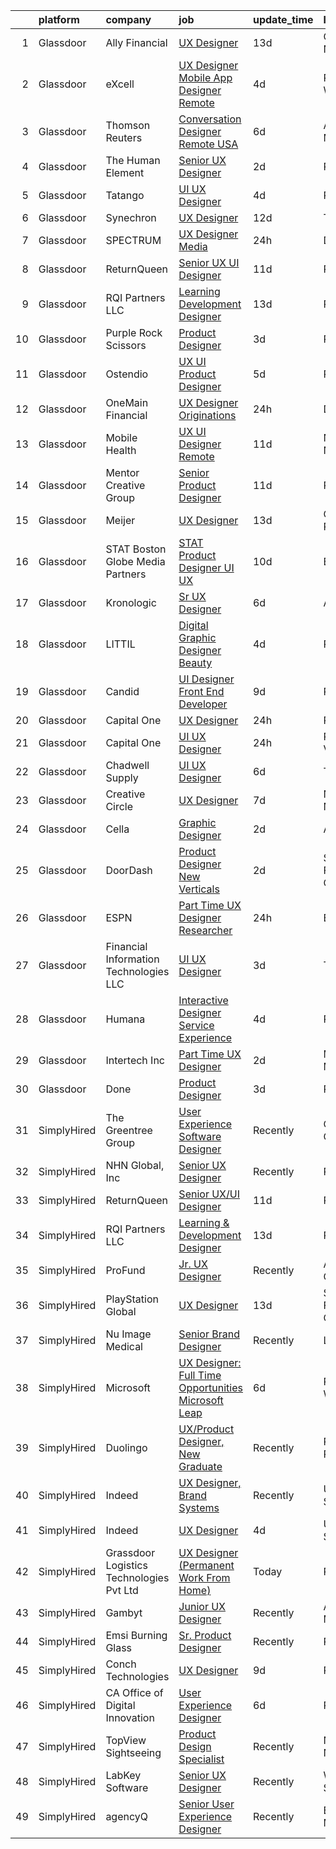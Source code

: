 

|    | platform    | company                                  | job                                                                                                                                                                                                                                                                                                                                                                                                                                                                                                                                                                                                                                                                                                                                                                                                                                                                                                                                                                                                                                                                                                                                                                                                                                                                                                                                                                                                                                                                                                                       | update_time   | location          |
|---:|:------------|:-----------------------------------------|:--------------------------------------------------------------------------------------------------------------------------------------------------------------------------------------------------------------------------------------------------------------------------------------------------------------------------------------------------------------------------------------------------------------------------------------------------------------------------------------------------------------------------------------------------------------------------------------------------------------------------------------------------------------------------------------------------------------------------------------------------------------------------------------------------------------------------------------------------------------------------------------------------------------------------------------------------------------------------------------------------------------------------------------------------------------------------------------------------------------------------------------------------------------------------------------------------------------------------------------------------------------------------------------------------------------------------------------------------------------------------------------------------------------------------------------------------------------------------------------------------------------------------|:--------------|:------------------|
|  1 | Glassdoor   | Ally Financial                           | [UX Designer](https://www.glassdoor.com/partner/jobListing.htm?pos=123&ao=1110586&s=58&guid=0000018113c6135a920e9fb357b113c5&src=GD_JOB_AD&t=SR&vt=w&cs=1_81b12d47&cb=1653894157567&jobListingId=1007867411339&cpc=2CAED5C921A5F994&jrtk=3-0-1g49sc4spr0a2801-1g49sc4t5q0u9800-1a152dfdea268374--6NYlbfkN0DJ5QQ_XkAtnGD7OtNJBPWnMWX0-0yeBIg3SyIy7sPtwbzsSHHn3ObDFBkKUa5OGl8VfTlv66pQJRAVmqUE5xiXldwSQqJ9ZXqaEGS2qXnpmBMmlgBcuHoaQ5Ys14cM-uCGs7_GDPDZzTPhTslIgZW-SnwEsehrNyYOTz7HhLrtF_B0LpIF_h_kk62cdRlh5iMhFhXSuE7H9mHiBmwhAHukDx69CgZwwKnUxVXU0FYmDBaMgOo5JbJpeUbqp5rC7FydV3jt-2Pv9nBFHqog1Z3MaXaZPMRRjQWZuuoltYreymXo97htnFWarbujBDKe3-5xkiizC65_ZLWZBG9jyy5L4UymzO5kkJLP_W9y7_WW3c75eqOn6YI1icUWkixnkViyI87ttPAGz2PrmouzQlp6NpsNTdg8BuMp4x2DaJLcVUAMjR0zcLM_UMd1Llwh1lG9n6HJJ7QPlDyLAR-zl4RXcHhuRbPV-js%3D)                                                                                                                                                                                                                                                                                                                                                                                                                                                                                                                                                                                                                                                                                                           | 13d           | Charlotte, NC     |
|  2 | Glassdoor   | eXcell                                   | [UX Designer   Mobile App Designer  Remote ](https://www.glassdoor.com/partner/jobListing.htm?pos=118&ao=1110586&s=58&guid=0000018113c6135a920e9fb357b113c5&src=GD_JOB_AD&t=SR&vt=w&ea=1&cs=1_979f3b90&cb=1653894157567&jobListingId=1007893471128&cpc=4B4B39186BDA197B&jrtk=3-0-1g49sc4spr0a2801-1g49sc4t5q0u9800-fe70f228b92b9f8e--6NYlbfkN0CmxzYmQvvXo95kKnv9JczyZxfBvvIE5_ipFU4pETan2I-OTHVfNCd-XmhQAEO5gdy8KzVTipRxjM6Wel5RCBl_GcAGObuwV6Hq3aiCgF6Di4ecr48sHnxgc-Jxt3PMk3yY5-8P-Kfs__j891199rRYzm4uFlhi2Jv62dmkEBljjwNuLvhzoazgLjfgO_l9WJj66F_0xqVz8vgX3hxImVeVCyhMT_3Ff2hsUXagxR1eNtkbp3r_mAry1UvkHOHOa32-1zr-0eFI6Fc3pwyp3Vf_WPyBlMfyBT_t9vqom0xbj-h0_UNkP0qItKgf8rl9PDmJau52OpbsT21YJRmJeZ7pYZoQ6v3KJU4LIcjvIkclgiujS2Egp1t7xOXcl4eU1Og1J_gjQy1DhchAYZKzV-ecGlWQf_z5Tlyq8D4Q7je6xZHaHm5uyRIzwbu70YguT8TIkBSBCCXRct60p6fg6HlKq1P5-iAKX6LsZzvYKa-WyZd2RHuYzrWHgtu5Ba_xzXKUNSUgoIKRW3aEaukxSEsL-3H9ntptVjZbaHHo11zBmVivzBAvfRtobw9UpFRKYHzOEpIlmXGgjINu47y6rhAEpoUNL-qCV5CI0Ke-pPHg71lucwBPGrfh1W7tACxroclht-BdeaWb0nBHhdaIvXHLuGf8OpexKliLYRahCO6ZKOamhBikS_-NReG7A4KEWVDnuvcR2uY21VE5Y_loa1k3hcgMWPCigUdyeay0DSG5wqulmLku9f_bwFbGksLiiJJmQ_4NVvjSFxzlOdIR3LJ0zIlU5iAZCuL4VjqKHRO-nDMgRcPsEJYIVvHKIkFa9Vb6j7N66W7yE_0G5EfpG2PLEXki4rEsSh303hAUSKiTE4lqRhiHcwNkJl908OFwYuKfDOZBuWLaNKVVJ_5GMvicChmu63z7cuU62R4_0YBHPiMcBYiG2EiQhddGF8KTMQD-1ld-4dIi1WIRYWY5gUfUia9Jkj_5bSyA3_5lHoaCS1tBxWPZK2TK_nVKXlSj0ic%3D)                                                                                                       | 4d            | Redmond, WA       |
|  3 | Glassdoor   | Thomson Reuters                          | [Conversation Designer  Remote  USA ](https://www.glassdoor.com/partner/jobListing.htm?pos=126&ao=1110586&s=58&guid=0000018113c6135a920e9fb357b113c5&src=GD_JOB_AD&t=SR&vt=w&cs=1_9d9d161b&cb=1653894157568&jobListingId=1007886838204&cpc=56C4EA4A1A191A49&jrtk=3-0-1g49sc4spr0a2801-1g49sc4t5q0u9800-0a57b17854d20918--6NYlbfkN0CjNG0qDFC9vBxfUJnRpXh8fasJ_-3AjV6caG0C4DoAxCrhJBfwLO81It8HJc3gDHIbX64JLPxxZ9QOmIA6IJ-FjDjy2LGUWWacge6MA1VCAtFHxUwZcd2NSUhm5-a7jcIpD3JhlL2k2aIn5ngLvf9rR8NPqd7aCXmbsRMBoAG_Ty24KcJtcw2LhodQdtEjk0GZxac6svKOZ0-oHxuUcmuHNUEPIyHi1jXQe1akt_lafxPqrQGPN-BD3EJob4EIc8_fPHemxqCYMPMHyadAP5Ni1xajpNjGdxj-1n12O561dXnFSkC87tUtwkcBp4r5dhIJrlMR6V7M28SDI947LTkMOKrQAb3HdScQw1UTdqqrY1wTiZ2Um9vVDskAvbOmM2Ho9agyMkS3f1WOjvZhJvNF6jWOtlMD8s2bjKeWxAnl8amNa6C2Kkp4yrc5PH2jd-GXb8tk-_Njx-H000Z8wiVQ4hSUUREPH_xKpzZ0aLlkFIb6NSfLqRmb96YuBGMxDOTAkDZiyDwpwX_Wz9Xlk-SgbanbrOgKvlnAV-TNo-9BQf6SYT1Cj5TzhmxziyNyL3-gZBwpMBLfU0yoFACc9yFPHUhy2MXmHuqqUvGZUgzNXYLsaMql6pn_g6waUiIud3FuOAWKidAnBShQxxTYGDprM08kfHxjTleQVypKaq1Nnh-7YwsqedRzTWOeFEuD5S0pGL0VWgqUWkNXauv2HZxVPRGCJXpi4awAk86gUiD6FT3CxNv9V2n3G2gcB1Wx6NDg8rYnJJNPXG_7D0OZ28lr2sX3jMnRz4k2SPookKKeAfGiIg5f6AstAVEdTWlOJ89Kgg4_C8ttnswDXbS9W26fNjzEwMdCUvm6KNZSoByJmlJ76oHvqIBndbltRF5Yw2b6EME0qskUdM7AI1YwnH56ujfB3TA72tTrXiSoUif4gFh6EJVHm2GZtXTTdxqCWb4yEMRZHWALjU0E2szwZC8k_oiIVQl5nbfhNhq0Y9fGV3RalxXzqTyprJ_kbMSeu7BBu3mX6FDQxiXfpf_qJlIed8RehdDfmhQV7IF2YPMPEXpbzpLjJbjOEkMNOVLUwsZ2yTguw76HNX1JbSHDXcEi-7KxZk9lqrqGv3npACNH7fsJbXu6b_ZW) | 6d            | Ann Arbor, MI     |
|  4 | Glassdoor   | The Human Element                        | [Senior UX Designer](https://www.glassdoor.com/partner/jobListing.htm?pos=122&ao=1110586&s=58&guid=0000018113c6135a920e9fb357b113c5&src=GD_JOB_AD&t=SR&vt=w&ea=1&cs=1_0ecb6ca9&cb=1653894157568&jobListingId=1007897470164&cpc=608BEFD8E68346F1&jrtk=3-0-1g49sc4spr0a2801-1g49sc4t5q0u9800-d5a7ad6d1badbf94--6NYlbfkN0B-4aMNbqqxVIdaYOTyxSUcM8h1RPqdtK05xNJaaPAcfzUs6sULcK4jby8Rm71bT-7vZHucACQb1wRe0Dt6-jA0ukt_bigs1yp8OBpGxpjSu-pf8Kw2wZAWXVsgFqHg4J9zmkzeMFXBITXybFyJWN6-S8ueXC_gUr_XfwDu90xfk8SCZ1CJ0YhWbi25EwgHR41Cw9ucz9G9TH-enZ54B1Ck1na8T-r4pzapi5xhOQtV2mspAe7zCvu2S7eE7ovEbk-ZMRamIY8yzduZ-KCEETpH7VKS2QHkR4Qk26ZLhohRLW8jbpkFkCaLo0UCG_ILUN0THWUCodBxfbfNMsYK-8FRccWZK9Km0Nq-QRvZIIcN2n-ax2mdYLvSgoV9T9VWmYYevyaBDOR2y8hEvfaCagxOToz8aqLHfUMl0sRvVUKQLJsuAFNNuJvb5YPsJxOXGE_Oe3t4NGNsbXPJrnzhqK_imHX_ZtwGuGIDNpZP7NKeSn8Rfc1fg6UBM5fmmy4qEGCapl7oHCIigg%3D%3D)                                                                                                                                                                                                                                                                                                                                                                                                                                                                                                                                                                                                                                                 | 2d            | Remote            |
|  5 | Glassdoor   | Tatango                                  | [UI UX Designer](https://www.glassdoor.com/partner/jobListing.htm?pos=104&ao=1110586&s=58&guid=0000018113c6135a920e9fb357b113c5&src=GD_JOB_AD&t=SR&vt=w&cs=1_437ec783&cb=1653894157564&jobListingId=1007892783494&cpc=91A66587F56D6347&jrtk=3-0-1g49sc4spr0a2801-1g49sc4t5q0u9800-86226a80397e73df--6NYlbfkN0AHVN_DsLU-A5BURTeuu-K54DlyXcfYmaw0RHILtua2zC8Pf7sJ9w91X9lZeDz9zQVdrjcnOO0uEEzciC7ezoQso_x93dAuaAfO0K2LWHfhX45WT6komYLBecdv9Kb5osAamsYcXo49AIPYg1riNIxghXm2DCJjKztjCD7moMiQ68DRfKFJysmeFVHpOBs5DSo-Ox-OqvgaU7c_a-cSj8O7eiAUZ09ef6ZM06rY4NRGqeiI_E_FZ5yKj9gAFdVTNiUXqhPfwXrydPPlf26D6qs1urUv1tH939XmcduQVybzkWT10HuwYMq5XVnI0hcAy3UjcrQvgkaeeWNPuNyDOPZNvy5fY400QOkcOT3MtuwuCS0WKIXG59lSHL9xKq4BiDnWnpW2XGS1Y8ofl3_fLbLL6RZwTCM2bHUblp7eXutCpQCwmiC3yIHbdZdF6niuPtVMgQ77SFAaW8_c3f9uYwI6Qa4sDwWcKF0%3D)                                                                                                                                                                                                                                                                                                                                                                                                                                                                                                                                                                                                                                                                                                        | 4d            | Raleigh, NC       |
|  6 | Glassdoor   | Synechron                                | [UX Designer](https://www.glassdoor.com/partner/jobListing.htm?pos=106&ao=1110586&s=58&guid=0000018113c6135a920e9fb357b113c5&src=GD_JOB_AD&t=SR&vt=w&ea=1&cs=1_6683aefe&cb=1653894157565&jobListingId=1007870314337&cpc=0EE938385DA0F52C&jrtk=3-0-1g49sc4spr0a2801-1g49sc4t5q0u9800-2ed1bc80cb662fc9--6NYlbfkN0BTd2IEpE8JLL40oeQ4zzPpkgJHcvS777rH89BTm8MqnY1oP03rnnTFKx59U7eHtTKbUEsZFuGa8bRO30AF5eAblqeFQPgq0ELX8T4fqBXKAUNPoViLcddiV1ZirfKShsdQk2KuvmGa5V9f1hkapNspzQkNiBcE8p1qznm-hyK9y-M7udhSb6UAMNO1pB9uKa35e_dmq76SiJ_p6nbbG20_TG_SC6BmFTbEz6SUOm8-lLAlLcTv5ymMTx0VwBGAvTFn00r_i5Pr8UhQ6KgFET5FZSribbGNZLd3cl0Q2CfpZ31gPNfZYO3R-fnuWuB5TOySvolbfwyps8PdRabjJKFCJAsbnQonYDTIDLnx8KL42Lyo0xMNwlYTi-Vumwb2NtQWv6l9Kw2q20ap7_CF9osI-ZnB5ZX_DM1Mu17LgjtBhDNXnZNv0ZSKiQOJ9oHLqSBIFUyqDu76435Y8md-B2pgDlYr-lAi3LjYCP_hoX70U8iTUHiuLLvia0TO8NHEFEY%3D)                                                                                                                                                                                                                                                                                                                                                                                                                                                                                                                                                                                                                                                                      | 12d           | Tampa, FL         |
|  7 | Glassdoor   | SPECTRUM                                 | [UX Designer   Media](https://www.glassdoor.com/partner/jobListing.htm?pos=124&ao=1110586&s=58&guid=0000018113c6135a920e9fb357b113c5&src=GD_JOB_AD&t=SR&vt=w&cs=1_9af1c760&cb=1653894157568&jobListingId=1007901603469&cpc=1FDE87803EF93CD3&jrtk=3-0-1g49sc4spr0a2801-1g49sc4t5q0u9800-fad7ed2ca05395f3--6NYlbfkN0CeXNZYxOzgf11O9-TFJft4I5QLQjKTqoL33Rtx55G7Tru_S0g1SuePW4V3mT5ZEIbVIs3eJGDxUNTJKHdRzj3uueRxXDRCyNIEN4OvQH3pQ0emelfkdsuL06OleoDSyZXiM2g-u8UT2CdZm0gi0mwsOEc9Mzzok5ERqwYjZuCqmIZ_cZiwgeQ6GSDplSpKAg8n7AoNz5SkvOHQdLmFC8zM_sAsx1CG6za-axGMpe34KVSwswdur5xY-hBsAW56oU9mHUjhZCvIz_uJ87Kr1L2MljCnuIQssvFm1GIKhKt1LwwpmQ87Y7J2zHWAcroCTRo5EnnKcqlQnHGKaOhvCg8kHaBh-8yK5oGnY20kwLknlBk_5nfL3hiuLdiXsQDVRbu6Gnwu7YChU0EMal3bjBja6mlWBCEwWYQivRVFV8WiBL0iHwAdcyuC)                                                                                                                                                                                                                                                                                                                                                                                                                                                                                                                                                                                                                                                                                                                                                 | 24h           | Denver, CO        |
|  8 | Glassdoor   | ReturnQueen                              | [Senior UX UI Designer](https://www.glassdoor.com/partner/jobListing.htm?pos=101&ao=1110586&s=58&guid=0000018113c6135a920e9fb357b113c5&src=GD_JOB_AD&t=SR&vt=w&ea=1&cs=1_15373c93&cb=1653894157564&jobListingId=1007872728193&cpc=DAE217B024645DF3&jrtk=3-0-1g49sc4spr0a2801-1g49sc4t5q0u9800-8a69bf3cad1f70ea--6NYlbfkN0Ai4dS-dwPr4eP2-4k814TqdKkj9I0lcDGY6A5U1X7Gkmq_R3dbDhMif8K1umwnkZNGqhC4_pfT1zm_V4oFX2VDs99pCBjHDfhiN3NTmZ0VBhGyAELavXs2xjdBZZDtyIXOzhw5W68_Oi-n_aCaEdUYcYKqPItQ36q2y5S8Yclmubhiefyep329M59b32us_zo71yuBeaBmU6qCrpvjEShNEFGhUFp59cvERpsSQkSYfRyA_vSOKjosCDWekja4ApGoFsYa_a3276l6AuODkD5g4ImKUARpavfrZ18iOaLhOJQqozsIgPFdeBB3_9IMdUqZO_R2yAs09QZ9z1i8J7XSZG5sYLBpZ0wTOopeyExn27i3fF294NyWh4t7H9qad3yJnzE7JpdQUdT3Tta3S0fKVFuvHXiCXMpWuiNSg3iMDMyQZ8ey6woX4bShwudRbeIrnBQI7i2mnrReEZ_hqqmws4Zx75RrQSWtRVUuxemBBVRtXI8-6jHd0W3HUAAMCey7i2yFdnTn6A%3D%3D)                                                                                                                                                                                                                                                                                                                                                                                                                                                                                                                                                                                                                                              | 11d           | Ramsey, NJ        |
|  9 | Glassdoor   | RQI Partners LLC                         | [Learning   Development Designer](https://www.glassdoor.com/partner/jobListing.htm?pos=121&ao=1110586&s=58&guid=0000018113c6135a920e9fb357b113c5&src=GD_JOB_AD&t=SR&vt=w&ea=1&cs=1_3e06e019&cb=1653894157567&jobListingId=1007867537449&cpc=9DC6E4D8324653EE&jrtk=3-0-1g49sc4spr0a2801-1g49sc4t5q0u9800-c97eff92aafd8fa3--6NYlbfkN0D74j1UCHt2N2gaIFZvIZEUwIdsJAA1YzdUGV9kGvr4IPr_PsLS1_SK__G603R3o5XXSLfvoffej3Uyg0XU-5Z830rcHeTfxiJfC9roTHKNsIxeFv4_wvb4vnhwn7bsdhONBUPcus9QhN_WNDLPye6tv0578YpVrz-ixcQARu2MFE9MTmqZfDeSgRZBtN2nIRbTyh2N2MQn7SWkaicqOup7yUAJoR76woUbf4xx2hxRp597Lrtkl_IvbZGV4Xmaq9zjwliXSaEKZZq_Mqz_DoirkSV9MzH3KOuQTCpP9n2Zglv20vIFL9KlpmzWk5AVTgyCz6wpR1fud9UpHmTczHAKvPVa0btqbIvTMmoz1xDouH-e6s0JtlGeXcbCSNJlUqi4ofvPRMq3vAnAQzNYCN9M0m0Y5wie18VIM108QqZiJhdZBUbr3jFVtv8b3hw-CSBmsHpFPyXLn8HYAfjaNj7TXfSj3DFH0pOoj-AqhwdUOmDd83oU80h4sKA2kveFD_8WdNq64RvstkVPJAW5W_45YHs0YPBZnkwfD80DIqG7mSjFf1FabzwlAkv6wpxIFLC6Z6R85TQkZbS2UNo_oiwaWEoUR11Y4M1obIKIOiDMCxQtulxIb8pxJ66IebDShwYGPgSa1566AKy03CtxRyFLSvro3nx20VA6wT0XQlMhtXUBUfU8xf0v0N0OMZIAbm_1at2tLlzxgUtChHr1Nm53mgNLwxsxYQF3MGg8xkb-PNinL9Y6LeyDEm4elqhBrPI%3D)                                                                                                                                                                                                                                                                                                                                                                                  | 13d           | Remote            |
| 10 | Glassdoor   | Purple  Rock  Scissors                   | [Product Designer](https://www.glassdoor.com/partner/jobListing.htm?pos=111&ao=1110586&s=58&guid=0000018113c6135a920e9fb357b113c5&src=GD_JOB_AD&t=SR&vt=w&cs=1_c4eed9a1&cb=1653894157566&jobListingId=1007895212083&cpc=292036AD7E8A5303&jrtk=3-0-1g49sc4spr0a2801-1g49sc4t5q0u9800-19209a4e7ce6e273--6NYlbfkN0B9CJAjumQvo31X8FUvHYg0gNPS0rTJ-uJjWt5JfkEMII10vzOjbNJo6SQhCT4L7RAU6dtdEMhx8nmzmg3wfk6BhM-zFzZCODVrclYp7WjOWs3tGfzj4XR24wIewklUtdIwkGmUxB-lp8SCFGi5DovRpJU5XISOiy4Ol8SHKbhJQCa7LPvCMyjBo6z0dF169__dLTfE0zThyvueCg7KTXPw3K3xmH1X8RJaynQbTHCBhS5MTkbWo2LTwLsFbVtCuTBAG6dseFShR9qGLbSr1HM8sEqN-V86M927O2NFetBYpfinIK834fCzL_mrpm-L1bwA2I1zCYCwY_DuKUiyD8HU5YgHuWN_5dCK3QZpnyHrYy2vDCUKL5j_g0yPmhKNDyc7QUASvKBh_e4nChrYKdoHvjxAEKxHLyQz515juP3gF4UCvaF7nnHC4wzc6QKNKLRZbc8w7_AkHv9CL8CIPgPxe9dFVQYHtCNDg2RPae3U_D3EvGqzAPJKmvn4bhjrd4IuG5w-Bk9QbwjxKYgIZPWz)                                                                                                                                                                                                                                                                                                                                                                                                                                                                                                                                                                                                                                                    | 3d            | Remote            |
| 11 | Glassdoor   | Ostendio                                 | [UX UI Product Designer](https://www.glassdoor.com/partner/jobListing.htm?pos=120&ao=1110586&s=58&guid=0000018113c6135a920e9fb357b113c5&src=GD_JOB_AD&t=SR&vt=w&ea=1&cs=1_8e6e12f2&cb=1653894157568&jobListingId=1007890737764&cpc=59DEFF8D475298C3&jrtk=3-0-1g49sc4spr0a2801-1g49sc4t5q0u9800-366ecfa6a6196af6--6NYlbfkN0B2B1KzcLhqbuPpTpkb1CGfhx5yEF2EjUEXx2RoUUdVqV5tDaYBc7qTUdiWJf-bTZwXoCe1lXaRxyEOSyI05uFLgoxuuZ-AoBEeaH6K8WV31zKgosMkwKaW_6wUrbiiq-oqf51_4obbezKCb4kIY9IDHOznaqwpzTikRiB3TGcp1HErc_jr9lSaRA94PMh7rHFneP5DAfNBxlK1Hy4cvTM4kgzqQdkIKaOf02VQ8knC6ETjmMblYVy1mndwe-8tOuMcPivqXRGKYlmVvylQUBnoEzGNpNyA_cVcM2Qq6sQRo-e5Iles8QjnZ618h08HMtQn33G05CZmvwMZZz16yujGzsjDXbG5Y1hYRy3F36CtBHhYt4z54ZWfwqFiE9jXYfILzcacCTA4NLLZQggyxPMwI7AlFFBpFmOX7P0SggLPA710KUNPql5KGat_f0lL3IsLU8D1CAxcjGvGh7L_Bz--fn7WLXoTdXW1dRrph0wb0W4_nLBGo604WpjKR-crJQ4%3D)                                                                                                                                                                                                                                                                                                                                                                                                                                                                                                                                                                                                                                                           | 5d            | Remote            |
| 12 | Glassdoor   | OneMain Financial                        | [UX Designer   Originations](https://www.glassdoor.com/partner/jobListing.htm?pos=112&ao=1110586&s=58&guid=0000018113c6135a920e9fb357b113c5&src=GD_JOB_AD&t=SR&vt=w&cs=1_b81bc058&cb=1653894157566&jobListingId=1007901618504&cpc=61B26E8FEFFA679F&jrtk=3-0-1g49sc4spr0a2801-1g49sc4t5q0u9800-c4dfa65c31e2c5ef--6NYlbfkN0Bjlu5n-gv5HO0Uw8oUWkLCzq7-4ueCq4bqHo-b0jTNgEo79qTxKEF1eiLEZ0uE3qcIjnOdlfvcx0pE-8UkqQdVr0sN_Ny3r9yAhO8-TDMk9ATEvxsclmM-D0tC8vstXNFqBIOsTMV5PuTi-RjlmQnprT6QhWkiwGS3ZnVxWYGq5N5R6sd55K4hHwI8P1Gkw6s90Sg7YeabN11u4beHruH2mUL06Jd8mncbE00CgeRB6glfEfwg7eywLMo3lb89CFjm6WufD3UWVXqX5UnJW6GpHoTpOh7sxxhF-VmTBJlkezhDiUknZtfXzJcq1vNNxSpXskTvzpgPxPj5Xi7cr94mkFRI50l2wFa1XjMTyueec1OmD8F5LDqHc9mDp91mkJN5kck7i4M5JxrwS5fUZ9NhOuF91zSUcpf1ft2PlQo-mSaupr119uIR_EwMcbr2xDM%3D)                                                                                                                                                                                                                                                                                                                                                                                                                                                                                                                                                                                                                                                                                                                            | 24h           | Dallas, TX        |
| 13 | Glassdoor   | Mobile Health                            | [UX UI Designer  Remote ](https://www.glassdoor.com/partner/jobListing.htm?pos=119&ao=1110586&s=58&guid=0000018113c6135a920e9fb357b113c5&src=GD_JOB_AD&t=SR&vt=w&ea=1&cs=1_0ffb80d1&cb=1653894157567&jobListingId=1007874063227&cpc=0C139D4CAD5A6DB2&jrtk=3-0-1g49sc4spr0a2801-1g49sc4t5q0u9800-dab888626887591b--6NYlbfkN0CVW-wZUB6fDkVbeXZUmA8a9VqOuLioZTZt07t5oqbkUruFU18ewwr6CV3D66L0BhHNDFB1DL7nDyFrXo0tik3MGSpZiU2QTsKdXpT9gcEt_KXnGboQew92eqHzQzH-N6DFBCh1VG02n-iBXjvyeN6Pe9lzx9YXBrUtDEymXG8_K0Tb9yThfKNWVdFSWygtwraRV2zE7uRbd0CnvN_fG2l_co7cjvBRgyEswBBYDCkal4MeqkwiAPx7WXLezhJbBbaI774FPIDFTz-6-NuiCo_VEtX79EsmOKk_N1tpgB5paLtAbdvyglT7mui_Cc-glq4Xi0v3k1BTU8OPxB1UfvPTrYKjLoR0kTA-KFhvumP7vv9KuuYm6AjWwRpE0LzeV0Tj4cpKLm1Kh5xifDHarWO3JD4rruY_HVeuOotw5ZeTnV5_Fy-HbIoAm9coXOqH8SgxjgrJDKoml42DU54abCFy8AZaGgnGjgILcNtbF_u7KD4O00R7935cZz7p9uYyKl3zD6SJK7G_BFHKE6ll15y2MY1bDCe3V8TA1Ufa8BcDFuc7PQXQUGsW677D-2HUf35HmNNcswiNWbmyZd6RRLTh4kV-wWw1z3PDRuEM3nlp1A%3D%3D)                                                                                                                                                                                                                                                                                                                                                                                                                                                                                                                                            | 11d           | New York, NY      |
| 14 | Glassdoor   | Mentor Creative Group                    | [Senior Product Designer](https://www.glassdoor.com/partner/jobListing.htm?pos=125&ao=1110586&s=58&guid=0000018113c6135a920e9fb357b113c5&src=GD_JOB_AD&t=SR&vt=w&ea=1&cs=1_863be412&cb=1653894157568&jobListingId=1007873079388&cpc=01657B10174A43CF&jrtk=3-0-1g49sc4spr0a2801-1g49sc4t5q0u9800-932dcb251f76a5e3--6NYlbfkN0CfQgqVFlDchZ1187zfHENvYid3ZQoKnr6GJk2CFl_M8hjyJf_hS_UwoDVN34bPHX6cIOQa98UzAQRJT7pfbJ-DQfmYuSMrk3DojVkql3atisUq2kk724gQ8u04eMJMgzEXuDbxcOO6XJBa90a7LOhME9DVYksiN_eJMCEsQPG14KMPdUZnBWiRx3xURMInqLHb2287Mw1plWx-O5NA_QfLvC3U32T5pPBoQsBGeF_X49NYdabBR80sjohHHgQADjz3NdL3oP5LP4hY7Cv_jMpib803rY-MW77ac1lCy1a-G4qQ83QTWfUXeqVeUDOuNf9m76GfMzB81QPbiHSGQVJPwn7WoYmlXSrIv5xMjYgOsJ-AjNBe--hR3_aQlonR5Utr28LVXfNeYGqjctRIp0s4pf7B0YmLOVt-gLbiu2eZJcbKFbjG2It_Yte4gnHinGkOZXis6nGDrDNq5q2mf4mVCpVtvOu-xLVlMb8IGAvH1hTIOBV66oRmh1I53RMcIec%3D)                                                                                                                                                                                                                                                                                                                                                                                                                                                                                                                                                                                                                                                          | 11d           | Remote            |
| 15 | Glassdoor   | Meijer                                   | [UX Designer](https://www.glassdoor.com/partner/jobListing.htm?pos=115&ao=1110586&s=58&guid=0000018113c6135a920e9fb357b113c5&src=GD_JOB_AD&t=SR&vt=w&cs=1_b5fbc2fb&cb=1653894157566&jobListingId=1007867357956&cpc=6BBECBC74F3AC36E&jrtk=3-0-1g49sc4spr0a2801-1g49sc4t5q0u9800-f58d03cc0fb26481--6NYlbfkN0BlyMv7DGw-3JOmxQsn9EW4vJseWNk7YU_g6z1h-IdPKjaNZzo5YD9UsdkCNlUJcZHS8Wpw1Rv7VbYw6smOJ_Gz4LrBYrSdQpv6lL8r8cxecgMNCSgwSZhFFK11BnbrdOiMzlxFV2zy1LQwLonAvxk2rorupbGcmdCaiopcodT-Fx7lTNceWDlHzWETWZbtgrmiesiBbvM7v5ekVner6ftcwhwzbmwVeqfv6FRsFD5zhuv59TATdHkJhVD8DVmUJ31ef_4Sc4cccfBq1pzGK2P3ekVbeQcHCpJ4nT2Mkw79bWNJu4RbrDn0la96HPHlldJXU7iqQO7wSEqZULWp59OwL85L9EE3B3Tm3Mx4NXmLLV-qyU7ckL8dpVlGJR1o0JtD_gRIucykS5llpCE-NdqaUaM20HkJ6CdkIz3Z_Ol5KbHmz1EYJvxGRNtcTPTvYF_KDQQdNtnxWulcHoGX48uJaSkzMW9FRqgcRfN5g5ucgD2A5CslaSGJ)                                                                                                                                                                                                                                                                                                                                                                                                                                                                                                                                                                                                                                                                                         | 13d           | Grand Rapids, MI  |
| 16 | Glassdoor   | STAT   Boston Globe Media Partners       | [STAT   Product Designer  UI UX ](https://www.glassdoor.com/partner/jobListing.htm?pos=108&ao=1110586&s=58&guid=0000018113c6135a920e9fb357b113c5&src=GD_JOB_AD&t=SR&vt=w&ea=1&cs=1_3427675c&cb=1653894157565&jobListingId=1007876537479&cpc=7F406056C5176881&jrtk=3-0-1g49sc4spr0a2801-1g49sc4t5q0u9800-a5ada7b7327c7f0b--6NYlbfkN0A-tKeTEZgZ4GEqJFjdxCA7ZSt8RYfIyxOkRzZJeThYzLpo-3kQdGumoNC2dpfgqvdtQPMx_Gz-BvtdS0l82SJTfBsclSZdYPYoSDmagNinxfaKVUqKpRtXSvrHgESy7-8nNODm3ia149Ikk_j_Pl43eUGSRfsVY4iz_GuEt6mQBtTtcXhTscBUj7GuJdFZMknDahch17qwQ2IbtYxlvVZLO3thJzRgSh8hV6oE1plDHv1pyKj7PEHDLDogJjeSCTe3fB7eSiZqWDZngJ8IgZ2JAnpR9UB1yz-L-J_UD2Vno1Amr2ygvNA0xnGZWNJzc0ZA62AYJTtniVkpGYvbaGaEjr-NBh1q0CQN5LdwiiR1y0cjbqGhFbLFNraXCeVdbsrCVTHqJsaKDMbdRjpFFR_EVPO30QV_OCtPVmiGOLYUgwaVYixb5irLIWvoeNQbe-EpCtIBY93LAPEG7nGa6Fz0vcrauuaoIcEUOJGWa7UXLzZjlgkXZYJwQDJ1j7uy-VJroCVHyyan8w%3D%3D)                                                                                                                                                                                                                                                                                                                                                                                                                                                                                                                                                                                                                                    | 10d           | Boston, MA        |
| 17 | Glassdoor   | Kronologic                               | [Sr  UX Designer](https://www.glassdoor.com/partner/jobListing.htm?pos=102&ao=1110586&s=58&guid=0000018113c6135a920e9fb357b113c5&src=GD_JOB_AD&t=SR&vt=w&ea=1&cs=1_01f71ee0&cb=1653894157564&jobListingId=1007886246831&cpc=9998E1639E51F6FF&jrtk=3-0-1g49sc4spr0a2801-1g49sc4t5q0u9800-d29a854fcccf25fb--6NYlbfkN0CXEglUD0u-VhXktgQN4usDMCM8iGQKWbysSPq1pA8oCJiykgq759hpCRwYkS3NYhVdXhI0PrNN0JZjBrvA9kxHHuX-FyFpV-T485G7-Xvw3ZOl69O-wSTye-OQYJiqy-OMkWkcX5s7RLgiZ5tDY4iIjm0Yp1QcJZAXZWGNwADVQJIWwdCAT0ZbFP7-hnDrNoUXWbZaogDgzkZqxjylimdwZiBvBYEqiUI4sYyeXZPUMnXtSCazfPcRal6vUvR9Zicqfs9SsjhNM-mpgqSSjb963uy_uHB_6WGPVvIx1WYl-3oVLfEvxnsSIZXoEhqdvS8EiXim-_4kybwi1PawR37NefiwW35sRPA_AbGodzHYuXhz7fC6J5vM4UG0aM6DOgtgN0gfT35n47i97pMXtKhERUjjK20a68UdnuqY_1m2y_OIPXeVQ8AKVszPTA4WVuPb19PJKnaFOiAjPHArs8udKkrxrEpeNTwgfOowSemiSdDSpodc52AUi0w-TcdJaYM%3D)                                                                                                                                                                                                                                                                                                                                                                                                                                                                                                                                                                                                                                                                  | 6d            | Austin, TX        |
| 18 | Glassdoor   | LITTIL                                   | [Digital Graphic Designer  Beauty ](https://www.glassdoor.com/partner/jobListing.htm?pos=130&ao=1110586&s=58&guid=0000018113c6135a920e9fb357b113c5&src=GD_JOB_AD&t=SR&vt=w&ea=1&cs=1_047cd92e&cb=1653894157568&jobListingId=1007891975766&cpc=8795CF9063CD573D&jrtk=3-0-1g49sc4spr0a2801-1g49sc4t5q0u9800-7125d1fa9995f422--6NYlbfkN0DCOPh4TI5HTrsk0faKMz3ZTXjD7ZvX_l_ZTj8vaDl_1qQA-Jc9ahiJ8OOwiqrC9U_YKfdMxlJgz5OiJ1Xh_VE-npN5yvIJWg8EmYNbhb269pDUudRF0pmA4ZhZCuKfogfoT9DHNwotbvFV-Azko2WsgsfFF5h1mfh1WYmxDb-Kwv73382lSOBELQSSM89QRixCZQdL4cTNm_CowWMi3-YqkavwPD1cbGiptrQIPu7FyjsGBfqo41xbsUk0GH2SemDlcYFgPiIRucfkxl7OJl7yoTVtlk5GxzoynF-YrhQTVG0OQlpbsdlvN7BTVpcO1DUUaZ7G_tHbhJUarzaH-VRwtto9EkKDf1CyuAWKQYTk1HSP4m-vIOzrIsOEJ_FeBJQKUSNj_LK7YXyzMv1GRHOrWlgkJmmGv1lqsoh-P3rNEPLZdLWYPWNdPtPYUx-NYvex0fwgjVh2n5JwSe4jsR2jd2cuQ-rnBzlfAByq0t9kG2RNecx9y_5Yp71dYv32d_wnYssJ1fImmg%3D%3D)                                                                                                                                                                                                                                                                                                                                                                                                                                                                                                                                                                                                                                  | 4d            | Remote            |
| 19 | Glassdoor   | Candid                                   | [UI Designer Front End Developer](https://www.glassdoor.com/partner/jobListing.htm?pos=127&ao=1110586&s=58&guid=0000018113c6135a920e9fb357b113c5&src=GD_JOB_AD&t=SR&vt=w&ea=1&cs=1_aae88246&cb=1653894157568&jobListingId=1007880191549&cpc=9DC6E4D8324653EE&jrtk=3-0-1g49sc4spr0a2801-1g49sc4t5q0u9800-cfe725a00f645d07--6NYlbfkN0CKPh-9f2AYbG3Rd5zGJxcGbNBJT9jJ6Zul-69NwYwEgda84LJV2Wwmq4qCbAK5nvv3mRXVfHLTahOd3mdOD6RktohC3BY5qkI_C-tKnob9wNRMdKsHD-b-c6iNeygalEgP_CKT9LNjZiiEns_cp1177rag2mJpaPMcF4tWoQmKCjevuLNo74jt0kb-gGY7bC-Jdy9VpfjxZgrFViC1qi16nQ75433jY1hzEDr9DvrPCIcnVxfd2QPsut__ZahDfiROoEfTIH4RvNllAOaJxLUzOz0Y0CImnvLfo2-iDWaZ_VLDLAmol9goqgT1qAFH0wR5PIE8cqWNGo-YJNQZONCy3B5bt5XrqDwuyvQKVgAzdw62anYNmNnm_CXWRg_YLxfv6ikW8xafrIgz1fKY7UlQShyR4exAXRoMLmEx0V-qTS2gG4PnbMjUvJNuqIeLo1B5fCBk0M9XbchWh-9-EdAvQ5DPxtAgjz80794WjUp4FzetV2jID6TaUEvWm6PDHlvqsdEwXhjdkQ%3D%3D)                                                                                                                                                                                                                                                                                                                                                                                                                                                                                                                                                                                                                                    | 9d            | Remote            |
| 20 | Glassdoor   | Capital One                              | [UX Designer](https://www.glassdoor.com/partner/jobListing.htm?pos=103&ao=1110586&s=58&guid=0000018113c6135a920e9fb357b113c5&src=GD_JOB_AD&t=SR&vt=w&cs=1_66e9f84c&cb=1653894157564&jobListingId=1007901635918&cpc=214767B2CB6D1786&jrtk=3-0-1g49sc4spr0a2801-1g49sc4t5q0u9800-afd7ea119b481ccb--6NYlbfkN0C3j_zLGvpMLCdiZ0WC46XqVTA1VMZzOzKXPhAXwYlrNb9EbKZEg8x0wzjxx-xvfPrKazWr8RjPi-jB5U98Ao-e2VZSmf9qPouelt11r1h2Dl4jnozexgDRmWjESJ3qlQfT3kNH8XOLJxT76wql-PVgqKAM1xggs7cro-3rXA9bsLAZRKFq618ObZxqxIBR8rkBG7s-8b_xmvhMQNRs42WxEf_VfwrqbxdF6m_P7G2F4gMGJHYvrF3llHaUp9-v676F2U1ejW_-t56mV1RbXbEsUbu0QLqIUQlddaalu8ryDg_Tu9B56AY_zdNZaW7kz11ApnFteUu4aPofGpZwXIVDpcVLByeP4ElEiYIoZqYQAU76qcpYGUYOpYIjdJiiN_GTHQ6-N7ey4--Rc4Tc23mIZrRsmaSODn4Hkfcnx57cyOWv6RD3Yojd2x6e37xGXNI%3D)                                                                                                                                                                                                                                                                                                                                                                                                                                                                                                                                                                                                                                                                                                                                           | 24h           | Plano, TX         |
| 21 | Glassdoor   | Capital One                              | [UI UX Designer](https://www.glassdoor.com/partner/jobListing.htm?pos=105&ao=1110586&s=58&guid=0000018113c6135a920e9fb357b113c5&src=GD_JOB_AD&t=SR&vt=w&cs=1_d545a973&cb=1653894157565&jobListingId=1007901639193&cpc=ECF50B846154F74F&jrtk=3-0-1g49sc4spr0a2801-1g49sc4t5q0u9800-89c1561d701f2855--6NYlbfkN0C3j_zLGvpMLCdiZ0WC46XqVTA1VMZzOzKXPhAXwYlrNb9EbKZEg8x0wzjxx-xvfPrKazWr8RjPi3YiQXcyrcB0r2xqlRLPVjhvNDzWh0EInbYywqfvnJ-XNK_jFy3J1S4IUlYsdB0SSUdAoCe8su2Enox6C-a3WSTe0nyfjwWoMbFZilrrxyed5MHDA0yhnU5klJg5kljdA9NTytvpTJTL60WWuYMxYwzVIzkLVdhvOmryL07aeZ1R_1szmaaOnGwRFYS5zTVvuXUs5y3wjxjrKPQoSSSd9_nufrxmqimJW4DOCMXDxFteI23iDq6dVQNA8piKt1EyORej8wUjZfa4vWSva9dzmBphi8QtLNs-vK2uG3Nz7uuv0W-yTqEqol6rjdXQuM1kutX3Etxs_pT9irYZheqSXhej1MwNdhxbx4JdGE3ccAIMV3C_10hiVuU%3D)                                                                                                                                                                                                                                                                                                                                                                                                                                                                                                                                                                                                                                                                                                                                        | 24h           | Richmond, VA      |
| 22 | Glassdoor   | Chadwell Supply                          | [UI UX Designer](https://www.glassdoor.com/partner/jobListing.htm?pos=114&ao=1110586&s=58&guid=0000018113c6135a920e9fb357b113c5&src=GD_JOB_AD&t=SR&vt=w&ea=1&cs=1_e6289e51&cb=1653894157567&jobListingId=1007886788476&cpc=444700D72F2ECBCE&jrtk=3-0-1g49sc4spr0a2801-1g49sc4t5q0u9800-b6f4c1d0808d0569--6NYlbfkN0A7hBXzsdRqctFxVR-nR18ETFWiF-Vc9YCzVbdqLfWy5onrdVgeVLDCsCLDSYYzjsctGZDHI-fhXZ4w2cBsOGcy2DN4JqV1yIseEcvJoUHlokJ0eXcoDJQWEHYQAHFrVoNPkvF77RmYslY9gDVZxdj5JxIeIx-nVBw5k6vd_AD-LOADyrmQjZwhpRXxTPrdSi92pgMg8TjcoE4omskRPnxgtdKonS3YtOA-gbVI4mj7FFLNMCYygtU9VxM_FVB2EU6K6VdWcTGwjMWpofcGbYGDwDSlLCJQOKxhAFZDoJ80kHCvGjrpwiHEP14OHc0Sw5asfr3fY0LYi8X8nS2kaTW3DBt95nPeKxzxqac_tDwEnnb3RoU05-VHJLiCh3s4pQtCJILWOyg5TJ73SYOIQpA6w_NV3EKPP1OcX9hQVOr4a-EKYt-fB5Z-mM8P_OCUkXiCPvZttS86-a1NwcxEUgytOPAi9jjpvLNFHogZSEOLpk8qvm0WsQRMuEHG7d9b7Fw13Pd-XwAmNtTCnGdsa75I)                                                                                                                                                                                                                                                                                                                                                                                                                                                                                                                                                                                                                                                 | 6d            | Tampa, FL         |
| 23 | Glassdoor   | Creative Circle                          | [UX Designer](https://www.glassdoor.com/partner/jobListing.htm?pos=116&ao=1110586&s=58&guid=0000018113c6135a920e9fb357b113c5&src=GD_JOB_AD&t=SR&vt=w&cs=1_11b87811&cb=1653894157566&jobListingId=1007882199839&cpc=663B5FE45D73772E&jrtk=3-0-1g49sc4spr0a2801-1g49sc4t5q0u9800-260e4f3eec05b468--6NYlbfkN0BPwlZa85gbT4Q3XYQoU_uQn0Qmw9zd_9UNfmcwtqAVud1yvyq1Z4UAlx1bxhDUi3KfIqGTXNLiFG2IGlYAoqaBIP2HFHbttXeCgTpQh8Y-Swc8_NR6eTxjXYDmpb2D7qX2zegQfePh6rw6NaSqmAD24IOu3Wc5rYAgT9x-yAiFCcDwS5aaouObef4lxSjqybzW-FOrrkoGV8UDZ-sE5w286vjOMb9JzjnjoH6luokjoSf2XAA1vUyFe2g4kSeEJE1vJODY_3LbjaddqiLPuIh-7ov7EAxJGDzEs18cgK9hSMslA-PZ9Os9Jjbv-YALLCkjpUC3iBvJPSZ9P7A_E8Y3_pUsqX9eI_rje3rjuSmF-bdMrG12f0dbNPTjiX1o94uOORv09ch56Mnf3t4sdMSJXg4a51dcvOpOklJYo1PF-UfxfjQ1kwk7vR_vwJFriv1KozNYGpWmeWeJELnaCi7f1zQIOROCxIP7Awi3XhvBA2DPQ2YJJ1Z-JOk4RUDF-1qsFnj8U2RIlA%3D%3D)                                                                                                                                                                                                                                                                                                                                                                                                                                                                                                                                                                                                                                                             | 7d            | New York, NY      |
| 24 | Glassdoor   | Cella                                    | [Graphic Designer](https://www.glassdoor.com/partner/jobListing.htm?pos=128&ao=1110586&s=58&guid=0000018113c6135a920e9fb357b113c5&src=GD_JOB_AD&t=SR&vt=w&cs=1_8a533bfd&cb=1653894157568&jobListingId=1007899576451&cpc=AC285F3A3ECA6BB0&jrtk=3-0-1g49sc4spr0a2801-1g49sc4t5q0u9800-3cae92c39ab0b48a--6NYlbfkN0ABL5jwqrJX8j4-zsE1pdctockIOMh3bUiDojLxDHSgfnyfdrl215GIT9Vdrv6w9UnKk-IsxzMMmlGe4eN6xHVKKpbKY3UhfkzRFf2zyHGQSZh-Wo_0KDuxhy2cixeXIbrUQbBAzYILVQYtdqP373IDzWDacqvfylbkuERO4jDpsLAsFtjcz5qOQmJ0a6WfyBsRRGu9KqO73z6XNV2JLtSpYZe7jhSgXGg261duAvDNQc5Kz1Wq3DCxyK2ZCvqJuQLg-uLCGrpULi40HKUBNmRMzjJsTcmnpA8Jx-HtWn78RcCIfLBFtJpjzypVplK_Hpp1myB-9laca1s9B_rLrw036so99rLgqOwXCJW2U4NHKPQ5R8j0SZ4kCeFFpargOxdXLyc0lmxlxwsrJ2bB7XLEYEwEhUeFOVr9KwiMp9RKpMowOqbD2kgJtE4z7E2Eu1_jvhqOU1lRKlwyu01tfDUCwsYd62JKPuja-0CBUKJs1KI4xh2tGMXEnURSVn6-gEyYINgJ8OzGldvZXReanzMx9Qqn3pKUuLzd39KrMiXwSkshv0LGCoiqL1S2uSKvL5TD21KxVQoWits3XnczRKo7kYifmgYUwWvHwqfl1HqDDhxspLDb_pTzXMEjnCjdgD1uxLFGCSmBOEbx7k7nz3_RBOyYJ2kOPnBoCWXvBymb0f_qRDC5896YdO67T_cCgR9GZW3owSsF0V1TgQfw4RwXtkI2JWJ5iR48QQNtggmBW8y-Ncj5sCZFXIEAR64PqQecRVFkgKoo-b5OG3bL8IhB2yrGI3cAn04%3D)                                                                                                                                                                                                                                                                                                                                                                      | 2d            | Atlanta, GA       |
| 25 | Glassdoor   | DoorDash                                 | [Product Designer  New Verticals](https://www.glassdoor.com/partner/jobListing.htm?pos=117&ao=1110586&s=58&guid=0000018113c6135a920e9fb357b113c5&src=GD_JOB_AD&t=SR&vt=w&cs=1_da68331f&cb=1653894157567&jobListingId=1007899527119&cpc=6FC5BA77C9A4CD78&jrtk=3-0-1g49sc4spr0a2801-1g49sc4t5q0u9800-da5d1616dc40e699--6NYlbfkN0AW5-xsU-vMWeSLIbut59GbFrk8yjVb2oiwG7C4MAW4pNkHNTQQ0vMWqFJHXpYoOYGIovpgcaogbM802RSmsi0VycgnJt3rcvcHzif6b-FTAiJpKL7Ld7XB2B4WMLXmVgY5QP4nS58YAmVP-CrRbgcVeaQ5LE2TFd07a7cKkzQo51Dob88PqC41JDe_6zbzaOSf0NDFQBjllMyHNKxvUEP1avfR0MXrHSgT0TuHKM924HcOXuMrfWlw6bwGf8k17BlW4ERP93cJvNBbhyq7cBEfjaE1UDSnrsOXoMDA4TbNRfhFHRiNq6E-GJKCIE8HQuIGmiMeZ10sW51wGOffywtRUBFMuTqxM8j-eOrSmuGs42RK64C8qWh0tub6xyGk24WfelBVeaK0TxDjTGKyyfezX2fv2F8vm1aou9C_SmO1TQQ45P4brmAXfoOy9iJbQzy9AcFlgnd3yt6v_5RiJZHnuYa7w3uH1O27K5vfoqerG6H2ko22hqaMseBMmzcQlriW7fpAlWaVrigS42B-jsjhrm1kVw4HDYkKPL04vJAi9_ViOwp38NbygRzO0rO6n7KQRs0tWyIcvFh5RDegsqV5Pw7C4M-SXDfDYEHvSpWO_uK5Yi1GNR2igglUkxSoLdwR1GBfRrJYN9bmq96J1_uxMZV_52lSxBFSlCeLzQL7h-2ofENkQqvhI425AjeLW4drkFscLdfpq0xbq6EhE4ZUd_JjxJr81QJiD7AiupgqURrRNk-3Lt-7YIPUBwr_4lLwRr-hr-bopTcerl-xz2ATgc5gNgDvbKldclUBAiV6bBYBdppgcDFogpizcaMsZ4E49JvHZ8XGtrwJt6Mzewa0VcAi0LRzvXsMC_Wstp_R5veSIgmyRh6wc8-uaLZAJlNIRsIJQJRe67YpQHisfAJ-)                                                                                                                                                                                                                                     | 2d            | San Francisco, CA |
| 26 | Glassdoor   | ESPN                                     | [Part Time UX Designer Researcher](https://www.glassdoor.com/partner/jobListing.htm?pos=113&ao=1110586&s=58&guid=0000018113c6135a920e9fb357b113c5&src=GD_JOB_AD&t=SR&vt=w&cs=1_66f5a31a&cb=1653894157566&jobListingId=1007901619475&cpc=149B3D5996025BBA&jrtk=3-0-1g49sc4spr0a2801-1g49sc4t5q0u9800-c21eccf7928111b3--6NYlbfkN0DAFTyt7pbDCC2JPO79CSdi1dIb81yjczP5qsKcZIxgiYm3-7g-689Ur9xqU8QiYHXTyCCGyKT2njJPxTqg3qJ1o6nGRtxfT3lBoIjkzUIEjCZj_jLHBm28bAIg30rcc02gf90MThVFLmmHdecaJNiZREqZZ_Dhf9keSuEniyLP9JW2vxKMqotJ722lSX0Yqrhkxa_BdBeBY1ISC6qmm5oBTKMR1dDJkoygngiNWETXym4yxXu2HyHohKJMOLbi7RylM-3FX-3H3534-fVrQ81p006WRSeKTvkOlBeqeV3dWFuwqRe6LGjDNUeDMl6ftCJv-9zoOPqy3KdgH9LgvEVDUO2vMzU0K0GIoRmFcLdQ6WYu7qXmg6DzYD66dh3VF5VAAoNucj9e5APuvqiROtIxXEHhG0PVnIK2WDSlDk23L6kV0I13K2qR)                                                                                                                                                                                                                                                                                                                                                                                                                                                                                                                                                                                                                                                                                                                                    | 24h           | Bristol, CT       |
| 27 | Glassdoor   | Financial Information Technologies LLC   | [UI UX Designer](https://www.glassdoor.com/partner/jobListing.htm?pos=110&ao=1110586&s=58&guid=0000018113c6135a920e9fb357b113c5&src=GD_JOB_AD&t=SR&vt=w&cs=1_4ac3abe6&cb=1653894157565&jobListingId=1007895363672&cpc=235F38378B0CF412&jrtk=3-0-1g49sc4spr0a2801-1g49sc4t5q0u9800-d0480855139b63bd--6NYlbfkN0D0VP5iq6dK3BGqhg8jDjOINdKw9C9J6Rd-__iogDYb3lAFzqU3FrjvpJxtkU2UIBFWTjgBTEy2WaNJVQ5F1EQr_HKQLAIwvA41wG4uwlBKR6EfWWSez_Pt40MVD-e91bxdzj_PtFSOYTiZxz9gcVIX-6tl5e9XFiguQFtw_YxNmr62tQe-fxpIceCweBhTm9brsbkdD-IaKUg_5FOwFKs13MESI9FPubAEWIQNd1nQLg3m2MNN1f_OAgsFpmaWhS9GLWFFOSjtrC-HxiPDkoOfyreIpr_gLO5ilgv3iHedSohFJ7tk23s7N3l3Yxii500-SyN1pXDnmux88x2PraoQ550NSinsqq55qkeOsPwXbOmvoV7QcqJ6xKzzJ5DVAndZLe8VriWbzksBkACvO1SGGqzmJ3WWrL2Si4oTywDpmnPxSjKFBHqcBugI_Y5yU69uSBmDYFXRToQyEdJIrtgfxuoMTONhhSPmtT6nzSX2bqKq9Zb0skdu-ztTwwGVyZRGZL3cm3GeF32X-DnWOtVJpwbrKn8YJZ7DPoazvidgHYeBvMiH7erWQ9ss-rBxw8XmQOctlEmlY2kQiFnGlNiboVmghLWeqp_bAaFjhMwKw5Ryvy_KOSyzvqEzKMolAHf8OQng1wN2SSI1uvE1CP1O0RB_UvLDF8hPHfAAubvX33T1fFHfxotV_2DSHEwEj1ksJYfI3vajSBJPYVaMZFqEg1E0QSgLOcKknvybRnTBmw%3D%3D)                                                                                                                                                                                                                                                                                                                                                                                                                          | 3d            | Tampa, FL         |
| 28 | Glassdoor   | Humana                                   | [Interactive Designer   Service Experience](https://www.glassdoor.com/partner/jobListing.htm?pos=129&ao=1110586&s=58&guid=0000018113c6135a920e9fb357b113c5&src=GD_JOB_AD&t=SR&vt=w&ea=1&cs=1_1e78ec85&cb=1653894157568&jobListingId=1007892486609&cpc=F41FEAB56D215062&jrtk=3-0-1g49sc4spr0a2801-1g49sc4t5q0u9800-e2ea78b62fef2c7d--6NYlbfkN0DTpne61UmFZM4rphN6Z_dPa1xbTMy_srCLEByaiB2DVbhP1pG3_chz0IlmsiH9LQ2dQVaRRe7xpmBJLqB2LLOYrDigLBVTl8NA1BogkpSs7cQ3H2Mdghjv_6Di_yw5HGChALGklcG1b-IpQKz2lEjLqM3TITeeKZqxejj67pBlbjnJ8YtJVVuU-TjS1Pr9trVRu0DkrbLiCj9zPxBDR1To4lpn0TlTuMXrlNYy8SI4W2Pmo4DThcYDU06WKFlhfYL4ctcf9iXUwGwFlsT0-ai2NLzJ_YMNJ6yr0DIznFkhLGAdFYRnTL0nxfcPjUOEI-XnV6ohdM9xu3k8P9gob6B19QVOJdrIZmiPJK6jpPnQ_dw_KsD6yT_EYN9GI9lnhDemcjfx5LSvBkCCFyoYtEmXe3-9ob9tvuwYTh0h3pjZUrqKL8dtB5EKojyjzZlyFDovOQrjvlb2IoZmb-VQEDumcA26IW-Yb3uE3B95rU4Su_rTzZ5gpszqJ8KPidmRMZZ5RnTb4MZjrxxs1kkmB-DnOlVsCjJAjVQ%3D)                                                                                                                                                                                                                                                                                                                                                                                                                                                                                                                                                                                                        | 4d            | Remote            |
| 29 | Glassdoor   | Intertech  Inc                           | [Part Time UX Designer](https://www.glassdoor.com/partner/jobListing.htm?pos=107&ao=1110586&s=58&guid=0000018113c6135a920e9fb357b113c5&src=GD_JOB_AD&t=SR&vt=w&ea=1&cs=1_14ab04cd&cb=1653894157565&jobListingId=1007899626025&cpc=2069669CCECE0501&jrtk=3-0-1g49sc4spr0a2801-1g49sc4t5q0u9800-8e65ae976d9e962f--6NYlbfkN0DPtnWd5c3HSXcHE7Q9oJFHp5RQto9btUDg0qVxvc0iqj-fTOFvfyy1ASDi6wx1MLSzdJXebjbb50NxQdCW5XsTlAM0wAREVoKjq0HgukbZx4FKiEMBw3qD1Oug9BHUG0djVgLG30tZHdhn2jdzOlt_tXiCKjcNNI7jm3diDqoYNEk9GBpbnjzq_71xDL5p3WUgE5XCowf-E2bQhpzIV66PXQ1C57IHDAs3v9_9No7jlwOK1A1wVMII6DKFYyIG_3J7y56P7vBnXGWpRFaJ8uleAF75G1NnG-tw435GOJS3dGQjaiHb-Uf7z7ZUUuLtBPXD5UQhVsJ8oc6fo1Jf8rxxEtAOyEc1uIz3GTzLTBQNej-JEzt9nPXzv83aHqeGVH7y6UaKfWpI18trkN0hFJDqZ5MoYL_z1UsVLFfsDPYzuaKCeldQZGPR0TZXdy_4I6_6JxXSchCAxjR0G-APVv7i4FWAA9bmn5rLqs7_8aj7nTc3d78U1oOxstZIKh_CShcFqaUGi2I24s_Kyq6L3BzH1x2oiysU3qavNu9irUiJ-n6xkS9i4SLqzxdE8qSL9-4zLdKf39wxnG2UAvVcQ0-z)                                                                                                                                                                                                                                                                                                                                                                                                                                                                                                                                                                          | 2d            | Minneapolis, MN   |
| 30 | Glassdoor   | Done                                     | [Product Designer](https://www.glassdoor.com/partner/jobListing.htm?pos=109&ao=1110586&s=58&guid=0000018113c6135a920e9fb357b113c5&src=GD_JOB_AD&t=SR&vt=w&cs=1_5c3a02b1&cb=1653894157565&jobListingId=1007896596008&cpc=5075878B7C32FFAE&jrtk=3-0-1g49sc4spr0a2801-1g49sc4t5q0u9800-62694e3607ed607e--6NYlbfkN0C-LxO6OzFeyYVxZOsqOoGVZSPgtH8WHva8NWd1WDVRmqXupYKp1xC7mBY477ooZpLSbW9f2GHbcWvIeALBGdza5CccmxxfJIlOcVioI_zaq_nlqjoAI9qWq4AcwmRasbYh3PVdAmo-nd2dfN4TyJGlDH__UQKqaR9AQZwfwL5gEGZlNmtrP0nIZZcyiivmOFnpAQ6DVwRupqStI1v_Z9MT6-ico2UUFmkpKqSWuUQNeA6Lp5NVcyt5_9wzmcknMSp5tbmdbMvAgHD5ZtHVUAM4k6lZ-XoVu7RfdegjuCoa67AvD8vRJzcs7JIDu8md1rS0l4AuzysiXf-J2BXEp6bS2BCLcJDC9fcbVWpB3a6pVNfDBTLOM7vU3RgZEllsFvfgfMHNU5WJUUGzAfi0aNRzdE5mkwfru3lRFQY9iEJ8d0hZMP7a6MDkKS7I6jnezcacHYuAGW-Rz8FonuRHunXiZdJoxJbPr7ErQW8C5V4jVYcf99VeO5xhO5OTHUtPkwiUWm1qK_lmVR224CfDPgRZeNm9sBVm8grrsF0NCOLIK2IU0n54C-u_3Xu87Vz-gy6x2VY2WmSufpmLSOXwjcJ6)                                                                                                                                                                                                                                                                                                                                                                                                                                                                                                                                                                                    | 3d            | Remote            |
| 31 | SimplyHired | The Greentree Group                      | [User Experience Software Designer](https://www.simplyhired.com/job/c_1rhXmc5Ll3M8MbC43jtDPUeeuK0dasJqPN2wkMhCW8f3VwkvDVLg?q=ux+designer)                                                                                                                                                                                                                                                                                                                                                                                                                                                                                                                                                                                                                                                                                                                                                                                                                                                                                                                                                                                                                                                                                                                                                                                                                                                                                                                                                                                 | Recently      | Columbus, OH      |
| 32 | SimplyHired | NHN Global, Inc                          | [Senior UX Designer](https://www.simplyhired.com/job/kh0fuZOlfK7wJKty4B8ZW70NirHZRlCiFAtdwdwY6ml002eFcT2lfA?q=ux+designer)                                                                                                                                                                                                                                                                                                                                                                                                                                                                                                                                                                                                                                                                                                                                                                                                                                                                                                                                                                                                                                                                                                                                                                                                                                                                                                                                                                                                | Recently      | Remote            |
| 33 | SimplyHired | ReturnQueen                              | [Senior UX/UI Designer](https://www.simplyhired.com/job/Ny1GneB6RrcsBpQdee8rr4myZOR7nFCqkfZB-fgX_OGyXzU7e-wOpQ?q=ux+designer)                                                                                                                                                                                                                                                                                                                                                                                                                                                                                                                                                                                                                                                                                                                                                                                                                                                                                                                                                                                                                                                                                                                                                                                                                                                                                                                                                                                             | 11d           | Ramsey, NJ        |
| 34 | SimplyHired | RQI Partners LLC                         | [Learning & Development Designer](https://www.simplyhired.com/job/oh04zcNws5FCh4OzdbvxWmas471NLmPsOpkiDMyjooUXZAKqUaJGfg?q=ux+designer)                                                                                                                                                                                                                                                                                                                                                                                                                                                                                                                                                                                                                                                                                                                                                                                                                                                                                                                                                                                                                                                                                                                                                                                                                                                                                                                                                                                   | 13d           | Remote            |
| 35 | SimplyHired | ProFund                                  | [Jr. UX Designer](https://www.simplyhired.com/job/swWBbFKw6I5jSlZBrd_-0UqgPPiL-h5rVqTI1lLGXdCY_c03EqsTSw?q=ux+designer)                                                                                                                                                                                                                                                                                                                                                                                                                                                                                                                                                                                                                                                                                                                                                                                                                                                                                                                                                                                                                                                                                                                                                                                                                                                                                                                                                                                                   | Recently      | Alpharetta, GA    |
| 36 | SimplyHired | PlayStation Global                       | [UX Designer](https://www.simplyhired.com/job/HBy-pXYV_o8XnyxuOyn3Vnm0QxeZGuXUIJRhOX0UydKTByBUDu1gdw?q=ux+designer)                                                                                                                                                                                                                                                                                                                                                                                                                                                                                                                                                                                                                                                                                                                                                                                                                                                                                                                                                                                                                                                                                                                                                                                                                                                                                                                                                                                                       | 13d           | San Francisco, CA |
| 37 | SimplyHired | Nu Image Medical                         | [Senior Brand Designer](https://www.simplyhired.com/job/ijU7On9edRqzPg7oCJJItztyl0Y-5tLjCbY7r1o7T9QXwm5o_R8lBg?q=ux+designer)                                                                                                                                                                                                                                                                                                                                                                                                                                                                                                                                                                                                                                                                                                                                                                                                                                                                                                                                                                                                                                                                                                                                                                                                                                                                                                                                                                                             | Recently      | Lutz, FL          |
| 38 | SimplyHired | Microsoft                                | [UX Designer: Full Time Opportunities Microsoft Leap](https://www.simplyhired.com/job/wnHmjlTnfZGetfqjUn43iXAiS52c_zYYPCYTUFVwvaOuu3Rg3KQgKg?q=ux+designer)                                                                                                                                                                                                                                                                                                                                                                                                                                                                                                                                                                                                                                                                                                                                                                                                                                                                                                                                                                                                                                                                                                                                                                                                                                                                                                                                                               | 6d            | Redmond, WA       |
| 39 | SimplyHired | Duolingo                                 | [UX/Product Designer, New Graduate](https://www.simplyhired.com/job/bBK_lTfH8CL2FT5kI-YHiO8FYfdBoBEm5CDmCpCErshb1ARx6sMwug?q=ux+designer)                                                                                                                                                                                                                                                                                                                                                                                                                                                                                                                                                                                                                                                                                                                                                                                                                                                                                                                                                                                                                                                                                                                                                                                                                                                                                                                                                                                 | Recently      | Pittsburgh, PA    |
| 40 | SimplyHired | Indeed                                   | [UX Designer, Brand Systems](https://www.simplyhired.com/job/KwBgHjmBOTUdoZAZMrUtugMc9DWYfwgQZA3L9AGTfVnbL7N3KBlA1Q?q=ux+designer)                                                                                                                                                                                                                                                                                                                                                                                                                                                                                                                                                                                                                                                                                                                                                                                                                                                                                                                                                                                                                                                                                                                                                                                                                                                                                                                                                                                        | Recently      | United States     |
| 41 | SimplyHired | Indeed                                   | [UX Designer](https://www.simplyhired.com/job/7GiZIE7D3Vdy_WwQaWJKRxT3iPyT6Rqzli4Zo5eTP3IEz4tsOt1bKA?q=ux+designer)                                                                                                                                                                                                                                                                                                                                                                                                                                                                                                                                                                                                                                                                                                                                                                                                                                                                                                                                                                                                                                                                                                                                                                                                                                                                                                                                                                                                       | 4d            | United States     |
| 42 | SimplyHired | Grassdoor Logistics Technologies Pvt Ltd | [UX Designer (Permanent Work From Home)](https://www.simplyhired.com/job/KGAZVjtl7BnBDLuxAFmhr1kzBy0GeXz5btzaVJIdN9KrOzK4SyOu7w?q=ux+designer)                                                                                                                                                                                                                                                                                                                                                                                                                                                                                                                                                                                                                                                                                                                                                                                                                                                                                                                                                                                                                                                                                                                                                                                                                                                                                                                                                                            | Today         | Remote            |
| 43 | SimplyHired | Gambyt                                   | [Junior UX Designer](https://www.simplyhired.com/job/7O0tv6mvR9vCvuKQTunQKG1OUATJ2RMmqyetQA8krajHwOa6OxC1HA?q=ux+designer)                                                                                                                                                                                                                                                                                                                                                                                                                                                                                                                                                                                                                                                                                                                                                                                                                                                                                                                                                                                                                                                                                                                                                                                                                                                                                                                                                                                                | Recently      | Ann Arbor, MI     |
| 44 | SimplyHired | Emsi Burning Glass                       | [Sr. Product Designer](https://www.simplyhired.com/job/Blop_cIHsU0b3MTPkNvmM7G0Tdp6axGJLSrzu3TsOhXnzGnzcarlkQ?q=ux+designer)                                                                                                                                                                                                                                                                                                                                                                                                                                                                                                                                                                                                                                                                                                                                                                                                                                                                                                                                                                                                                                                                                                                                                                                                                                                                                                                                                                                              | Recently      | Remote            |
| 45 | SimplyHired | Conch Technologies                       | [UX Designer](https://www.simplyhired.com/job/ojwxWNLXkg97pCXdovigFomc_gsl_X4BH93_a_kgFY7JHLtZKbFMHA?q=ux+designer)                                                                                                                                                                                                                                                                                                                                                                                                                                                                                                                                                                                                                                                                                                                                                                                                                                                                                                                                                                                                                                                                                                                                                                                                                                                                                                                                                                                                       | 9d            | Remote            |
| 46 | SimplyHired | CA Office of Digital Innovation          | [User Experience Designer](https://www.simplyhired.com/job/uWRRjWP8uA28Z05e2cstpAC3N-sC3lhrF_Lr8Mx4Wje4m7FN2yaXkQ?q=ux+designer)                                                                                                                                                                                                                                                                                                                                                                                                                                                                                                                                                                                                                                                                                                                                                                                                                                                                                                                                                                                                                                                                                                                                                                                                                                                                                                                                                                                          | 6d            | Remote            |
| 47 | SimplyHired | TopView Sightseeing                      | [Product Design Specialist](https://www.simplyhired.com/job/uHjFsDTtisrmsJuawpOvd0NZUkzOMHBbO1F8QVf0KzkYjlTwsY8pdw?q=ux+designer)                                                                                                                                                                                                                                                                                                                                                                                                                                                                                                                                                                                                                                                                                                                                                                                                                                                                                                                                                                                                                                                                                                                                                                                                                                                                                                                                                                                         | Recently      | New York, NY      |
| 48 | SimplyHired | LabKey Software                          | [Senior UX Designer](https://www.simplyhired.com/job/1Sb1F07gkcoYvDkxozIfGgYSpFEbxhfg058UdQNPx4izlU_I9m6Wjw?q=ux+designer)                                                                                                                                                                                                                                                                                                                                                                                                                                                                                                                                                                                                                                                                                                                                                                                                                                                                                                                                                                                                                                                                                                                                                                                                                                                                                                                                                                                                | Recently      | Washington State  |
| 49 | SimplyHired | agencyQ                                  | [Senior User Experience Designer](https://www.simplyhired.com/job/cIDtvicOoH53aMYEP0Ljm-akwv5PTKqGSpFWDKdyocaD4666RjrRkA?q=ux+designer)                                                                                                                                                                                                                                                                                                                                                                                                                                                                                                                                                                                                                                                                                                                                                                                                                                                                                                                                                                                                                                                                                                                                                                                                                                                                                                                                                                                   | Recently      | Bethesda, MD      |